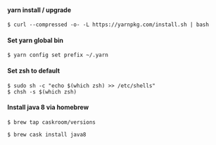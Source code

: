 #### yarn install / upgrade

    $ curl --compressed -o- -L https://yarnpkg.com/install.sh | bash

#### Set yarn global bin

    $ yarn config set prefix ~/.yarn

#### Set zsh to default

    $ sudo sh -c "echo $(which zsh) >> /etc/shells" 
    $ chsh -s $(which zsh)

#### Install java 8 via homebrew    

    $ brew tap caskroom/versions

    $ brew cask install java8
